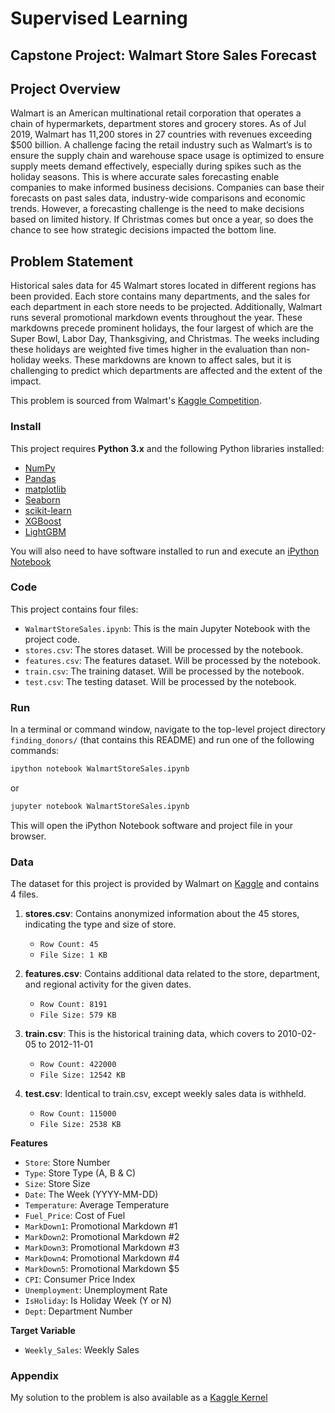 # Supervised Learning
## Capstone Project: Walmart Store Sales Forecast

## Project Overview
Walmart is an American multinational retail corporation that operates a chain of hypermarkets, department stores and grocery stores. As of Jul 2019, Walmart has 11,200 stores in 27 countries with revenues exceeding $500 billion. A challenge facing the retail industry such as Walmart’s is to ensure the supply chain and warehouse space usage is optimized to ensure supply meets demand effectively, especially during spikes such as the holiday seasons. 
This is where accurate sales forecasting enable companies to make informed business decisions. Companies can base their forecasts on past sales data, industry-wide comparisons and economic trends. However, a forecasting challenge is the need to make decisions based on limited history. If Christmas comes but once a year, so does the chance to see how strategic decisions impacted the bottom line. 

## Problem Statement
Historical sales data for 45 Walmart stores located in different regions has been provided. Each store contains many departments, and the sales for each department in each store needs to be projected. Additionally, Walmart runs several promotional markdown events throughout the year. These markdowns precede prominent holidays, the four largest of which are the Super Bowl, Labor Day, Thanksgiving, and Christmas. The weeks including these holidays are weighted five times higher in the evaluation than non-holiday weeks. These markdowns are known to affect sales, but it is challenging to predict which departments are affected and the extent of the impact.

This problem is sourced from Walmart's [Kaggle Competition](https://www.kaggle.com/c/walmart-recruiting-store-sales-forecasting/overview).


### Install

This project requires **Python 3.x** and the following Python libraries installed:

- [NumPy](http://www.numpy.org/)
- [Pandas](http://pandas.pydata.org)
- [matplotlib](http://matplotlib.org/)
- [Seaborn](https://seaborn.pydata.org/)
- [scikit-learn](http://scikit-learn.org/stable/)
- [XGBoost](https://xgboost.readthedocs.io/)
- [LightGBM](https://lightgbm.readthedocs.io/en/latest/)

You will also need to have software installed to run and execute an [iPython Notebook](http://ipython.org/notebook.html)

### Code

This project contains four files:

- `WalmartStoreSales.ipynb`: This is the main Jupyter Notebook with the project code.
- `stores.csv`: The stores dataset. Will be processed by the notebook.
- `features.csv`: The features dataset. Will be processed by the notebook.
- `train.csv`: The training dataset. Will be processed by the notebook.
- `test.csv`: The testing dataset. Will be processed by the notebook.


### Run

In a terminal or command window, navigate to the top-level project directory `finding_donors/` (that contains this README) and run one of the following commands:

```bash
ipython notebook WalmartStoreSales.ipynb
```  
or
```bash
jupyter notebook WalmartStoreSales.ipynb
```

This will open the iPython Notebook software and project file in your browser.

### Data
The dataset for this project is provided by Walmart on [Kaggle](https://www.kaggle.com/c/walmart-recruiting-store-sales-forecasting/data) and contains 4 files. 

1. **stores.csv**: Contains anonymized information about the 45 stores, indicating the type and size of store.
   - `Row Count: 45`
   - `File Size: 1 KB`

2. **features.csv**: Contains additional data related to the store, department, and regional activity for the given dates. 
   - `Row Count: 8191`
   - `File Size: 579 KB`

3. **train.csv**: This is the historical training data, which covers to 2010-02-05 to 2012-11-01
   - `Row Count: 422000`
   - `File Size: 12542 KB`

4. **test.csv**: Identical to train.csv, except weekly sales data is withheld. 
   - `Row Count: 115000`
   - `File Size: 2538 KB`

**Features**
- `Store`: Store Number
- `Type`: Store Type (A, B & C)
- `Size`: Store Size
- `Date`: The Week (YYYY-MM-DD)
- `Temperature`: Average Temperature
- `Fuel_Price`: Cost of Fuel
- `MarkDown1`: Promotional Markdown #1
- `MarkDown2`: Promotional Markdown #2
- `MarkDown3`: Promotional Markdown #3
- `MarkDown4`: Promotional Markdown #4
- `MarkDown5`: Promotional Markdown $5
- `CPI`: Consumer Price Index
- `Unemployment`: Unemployment Rate
- `IsHoliday`: Is Holiday Week (Y or N)
- `Dept`: Department Number

**Target Variable**
- `Weekly_Sales`: Weekly Sales

### Appendix
My solution to the problem is also available as a [Kaggle Kernel](https://www.kaggle.com/nitinx/storesales-randomforest-light-gbm-stacking)